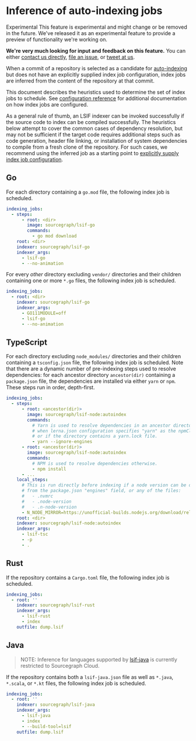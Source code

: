# Inference of auto-indexing jobs

<aside class="experimental">
<p>
<span class="badge badge-experimental">Experimental</span> This feature is experimental and might change or be removed in the future. We've released it as an experimental feature to provide a preview of functionality we're working on.
</p>

<p><b>We're very much looking for input and feedback on this feature.</b> You can either <a href="https://about.sourcegraph.com/contact">contact us directly</a>, <a href="https://github.com/sourcegraph/sourcegraph">file an issue</a>, or <a href="https://twitter.com/sourcegraph">tweet at us</a>.</p>
</aside>

When a commit of a repository is selected as a candidate for [auto-indexing](./auto_indexing.md) but does not have an explicitly supplied index job configuration, index jobs are inferred from the content of the repository at that commit.

This document describes the heuristics used to determine the set of index jobs to schedule. See [configuration reference](../references/auto_indexing_configuration.md) for additional documentation on how index jobs are configured.

As a general rule of thumb, an LSIF indexer can be invoked successfully if the source code to index can be compiled successfully. The heuristics below attempt to cover the common cases of dependency resolution, but may not be sufficient if the target code requires additional steps such as code generation, header file linking, or installation of system dependencies to compile from a fresh clone of the repository. For such cases, we recommend using the inferred job as a starting point to [explicitly supply index job configuration](../how-to/configure_auto_indexing.md#explicit-index-job-configuration).

## Go

For each directory containing a `go.mod` file, the following index job is scheduled.

```yaml
indexing_jobs:
  - steps:
      - root: <dir>
        image: sourcegraph/lsif-go
        commands:
          - go mod download
    root: <dir>
    indexer: sourcegraph/lsif-go
    indexer_args:
      - lsif-go
      - --no-animation
```

For every _other_ directory excluding `vendor/` directories and their children containing one or more `*.go` files, the following index job is scheduled.

```yaml
indexing_jobs:
  - root: <dir>
    indexer: sourcegraph/lsif-go
    indexer_args:
      - GO111MODULE=off
      - lsif-go
      - --no-animation
```

## TypeScript

For each directory excluding `node_modules/` directories and their children containing a `tsconfig.json` file, the following index job is scheduled. Note that there are a dynamic number of pre-indexing steps used to resolve dependencies: for each ancestor directory `ancestor(dir)` containing a `package.json` file, the dependencies are installed via either `yarn` or `npm`. These steps run in order, depth-first.

```yaml
indexing_jobs:
  - steps:
      - root: <ancestor(dir)>
        image: sourcegraph/lsif-node:autoindex
        commands:
          # Yarn is used to resolve dependencies in an ancestor directory
          # when lerna.json configuration specifies "yarn" as the npmClient
          # or if the directory contains a yarn.lock file.
          - yarn --ignore-engines
      - root: <ancestor(dir)>
        image: sourcegraph/lsif-node:autoindex
        commands:
          # NPM is used to resolve dependencies otherwise.
          - npm install
      - ...
    local_steps:
      # This is run directly before indexing if a node version can be determined
      # from the package.json "engines" field, or any of the files:
      #   - .nvmrc
      #   - .node-version
      #   - .n-node-version
      - N_NODE_MIRROR=https://unofficial-builds.nodejs.org/download/release n --arch x64-musl autol
    root: <dir>
    indexer: sourcegraph/lsif-node:autoindex
    indexer_args:
      - lsif-tsc
      - -p
      - .
```

## Rust

If the repository contains a `Cargo.toml` file, the following index job is scheduled.

```yaml
indexing_jobs:
  - root: ''
    indexer: sourcegraph/lsif-rust
    indexer_args:
      - lsif-rust
      - index
    outfile: dump.lsif
```

## Java

> NOTE: Inference for languages supported by [lsif-java](https://github.com/sourcegraph/lsif-java) is currently restricted to Sourcegraph Cloud.

If the repository contains both a `lsif-java.json` file as well as `*.java`, `*.scala`, or `*.kt` files, the following index job is scheduled.

```yaml
indexing_jobs:
  - root: ''
    indexer: sourcegraph/lsif-java
    indexer_args:
      - lsif-java
      - index
      - --build-tool=lsif
    outfile: dump.lsif
```
